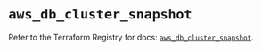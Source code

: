 # `aws_db_cluster_snapshot`

Refer to the Terraform Registry for docs: [`aws_db_cluster_snapshot`](https://registry.terraform.io/providers/hashicorp/aws/4.67.0/docs/resources/db_cluster_snapshot).
